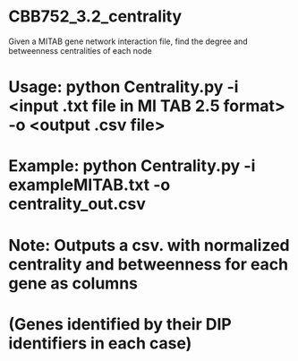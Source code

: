 # CBB752_3.2_centrality
Given a MITAB gene network interaction file, find the degree and betweenness centralities of each node

# Usage:      python Centrality.py -i <input .txt file in MI TAB 2.5 format> -o <output .csv file>
# Example:    python Centrality.py -i exampleMITAB.txt -o centrality_out.csv
# Note:       Outputs a csv. with normalized centrality and betweenness for each gene as columns
#               (Genes identified by their DIP identifiers in each case)
